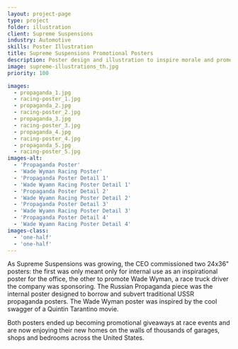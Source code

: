 ```yaml
---
layout: project-page
type: project
folder: illustration
client: Supreme Suspensions
industry: Automotive
skills: Poster Illustration
title: Supreme Suspensions Promotional Posters
description: Poster design and illustration to inspire morale and promote the brand on the race track.
image: supreme-illustrations_th.jpg
priority: 100

images: 
  - propaganda_1.jpg
  - racing-poster_1.jpg
  - propaganda_2.jpg
  - racing-poster_2.jpg
  - propaganda_3.jpg
  - racing-poster_3.jpg
  - propaganda_4.jpg
  - racing-poster_4.jpg
  - propaganda_5.jpg
  - racing-poster_5.jpg
images-alt:
  - 'Propaganda Poster'
  - 'Wade Wyman Racing Poster'
  - 'Propaganda Poster Detail 1'
  - 'Wade Wyamn Racing Poster Detail 1'
  - 'Propaganda Poster Detail 2'
  - 'Wade Wyamn Racing Poster Detail 2'
  - 'Propaganda Poster Detail 3'
  - 'Wade Wyamn Racing Poster Detail 3'
  - 'Propaganda Poster Detail 4'
  - 'Wade Wyamn Racing Poster Detail 4'
images-class:
  - 'one-half'
  - 'one-half'
---
```


As Supreme Suspensions was growing, the CEO commissioned two 24x36" posters: the first was only meant only for internal use as an inspirational poster for the office, the other to promote Wade Wyman, a race truck driver the company was sponsoring. The Russian Propaganda piece was the internal poster designed to borrow and subvert traditional USSR propaganda posters. The Wade Wyman poster was inspired by the cool swagger of a Quintin Tarantino movie.

Both posters ended up becoming promotional giveaways at race events and are now enjoying their new homes on the walls of thousands of garages, shops and bedrooms across the United States.